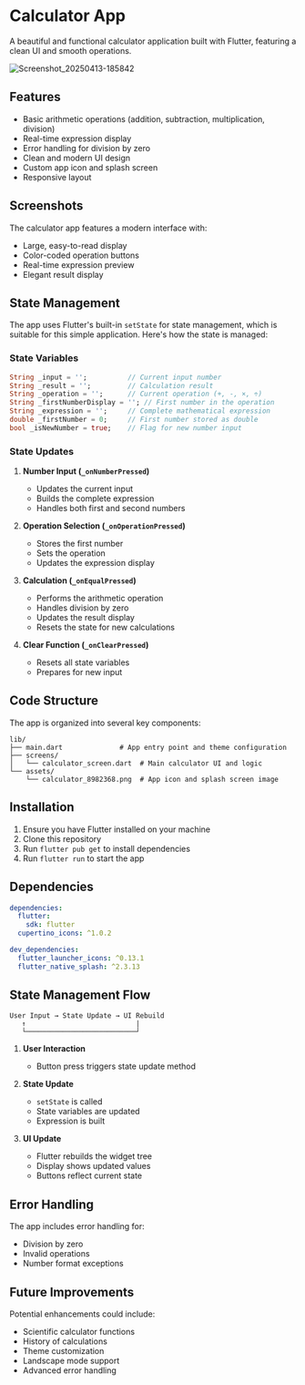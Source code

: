 # Calculator App

A beautiful and functional calculator application built with Flutter, featuring a clean UI and smooth operations.

![Screenshot_20250413-185842](https://github.com/user-attachments/assets/5c05076a-d509-4f1b-9fcf-a61b975ca0b4)

## Features

- Basic arithmetic operations (addition, subtraction, multiplication, division)
- Real-time expression display
- Error handling for division by zero
- Clean and modern UI design
- Custom app icon and splash screen
- Responsive layout

## Screenshots

The calculator app features a modern interface with:
- Large, easy-to-read display
- Color-coded operation buttons
- Real-time expression preview
- Elegant result display

## State Management

The app uses Flutter's built-in `setState` for state management, which is suitable for this simple application. Here's how the state is managed:

### State Variables

```dart
String _input = '';          // Current input number
String _result = '';         // Calculation result
String _operation = '';      // Current operation (+, -, ×, ÷)
String _firstNumberDisplay = ''; // First number in the operation
String _expression = '';     // Complete mathematical expression
double _firstNumber = 0;     // First number stored as double
bool _isNewNumber = true;    // Flag for new number input
```

### State Updates

1. **Number Input (`_onNumberPressed`)**
   - Updates the current input
   - Builds the complete expression
   - Handles both first and second numbers

2. **Operation Selection (`_onOperationPressed`)**
   - Stores the first number
   - Sets the operation
   - Updates the expression display

3. **Calculation (`_onEqualPressed`)**
   - Performs the arithmetic operation
   - Handles division by zero
   - Updates the result display
   - Resets the state for new calculations

4. **Clear Function (`_onClearPressed`)**
   - Resets all state variables
   - Prepares for new input

## Code Structure

The app is organized into several key components:

```
lib/
├── main.dart              # App entry point and theme configuration
├── screens/
│   └── calculator_screen.dart  # Main calculator UI and logic
└── assets/
    └── calculator_8982368.png  # App icon and splash screen image
```

## Installation

1. Ensure you have Flutter installed on your machine
2. Clone this repository
3. Run `flutter pub get` to install dependencies
4. Run `flutter run` to start the app

## Dependencies

```yaml
dependencies:
  flutter:
    sdk: flutter
  cupertino_icons: ^1.0.2

dev_dependencies:
  flutter_launcher_icons: ^0.13.1
  flutter_native_splash: ^2.3.13
```

## State Management Flow

```
User Input → State Update → UI Rebuild
   ↑                           |
   └───────────────────────────┘
```

1. **User Interaction**
   - Button press triggers state update method

2. **State Update**
   - `setState` is called
   - State variables are updated
   - Expression is built

3. **UI Update**
   - Flutter rebuilds the widget tree
   - Display shows updated values
   - Buttons reflect current state

## Error Handling

The app includes error handling for:
- Division by zero
- Invalid operations
- Number format exceptions

## Future Improvements

Potential enhancements could include:
- Scientific calculator functions
- History of calculations
- Theme customization
- Landscape mode support
- Advanced error handling
